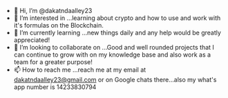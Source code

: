 - 👋 Hi, I’m @dakatndaalley23
- 👀 I’m interested in ...learning about crypto and how to use and work with it's formulas on the Blockchain.
- 🌱 I’m currently learning ...new things daily and any help would be greatly appreciated!
- 💞️ I’m looking to collaborate on ...Good and well rounded projects that I can continue to grow with on my knowledge base and also work as a team for a greater purpose!
- 📫 How to reach me ...reach me at my email at dakatndaalley23@gmail.com or on Google chats there...also my what's app number is 14233830794

<!---
dakatndaalley23/dakatndaalley23 is a ✨ special ✨ repository because its `README.md` (this file) appears on your GitHub profile.
You can click the Preview link to take a look at your changes.
--->
